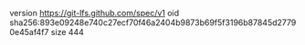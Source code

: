 version https://git-lfs.github.com/spec/v1
oid sha256:893e09248e740c27ecf70f46a2404b9873b69f5f3196b87845d27790e45af4f7
size 444

